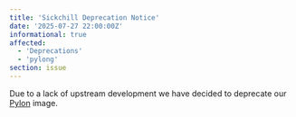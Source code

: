 ```yaml
---
title: 'Sickchill Deprecation Notice'
date: '2025-07-27 22:00:00Z'
informational: true
affected:
  - 'Deprecations'
  - 'pylong'
section: issue
---
```


Due to a lack of upstream development we have decided to deprecate our [Pylon](https://github.com/linuxserver/docker-pylon) image.

